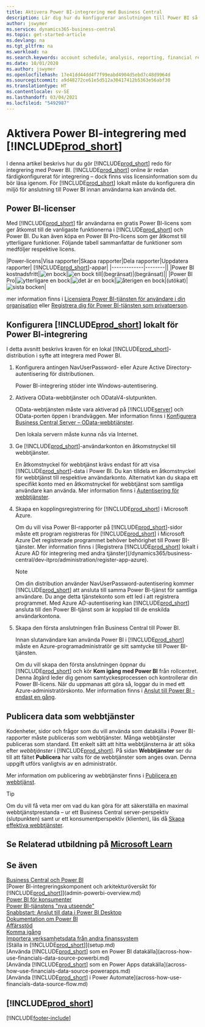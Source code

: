 ```yaml
---
title: Aktivera Power BI-integrering med Business Central
description: Lär dig hur du konfigurerar anslutningen till Power BI så att du kan få insikter, företagsinformation och KPI:er från Business Central-data med Business Central-program för Power BI.
author: jswymer
ms.service: dynamics365-business-central
ms.topic: get-started-article
ms.devlang: na
ms.tgt_pltfrm: na
ms.workload: na
ms.search.keywords: account schedule, analysis, reporting, financial report, business intelligence, KPI
ms.date: 10/01/2020
ms.author: jswymer
ms.openlocfilehash: 17e41dd44dd4f7f99eabd4904d5ebd7c48d9964d
ms.sourcegitcommit: a9d48272ce61e5d512a30417412b5363e56abf30
ms.translationtype: HT
ms.contentlocale: sv-SE
ms.lasthandoff: 03/04/2021
ms.locfileid: "5492987"
---
```

# <a name="enabling-power-bi-integration-with-prod_short"></a>Aktivera Power BI-integrering med [!INCLUDE[prod_short](includes/prod_short.md)]

I denna artikel beskrivs hur du gör [!INCLUDE[prod_short](includes/prod_short.md)] redo för integrering med Power BI. [!INCLUDE[prod_short](includes/prod_short.md)] online är redan färdigkonfigurerat för integrering – dock finns viss licensinformation som du bör läsa igenom. För [!INCLUDE[prod_short](includes/prod_short.md)] lokalt måste du konfigurera din miljö för anslutning till Power BI innan användarna kan använda det.

## <a name="power-bi-licensing"></a><a name="license"></a>Power BI-licenser

Med [!INCLUDE[prod_short](includes/prod_short.md)] får användarna en gratis Power BI-licens som ger åtkomst till de vanligaste funktionerna i [!INCLUDE[prod_short](includes/prod_short.md)] och Power BI. Du kan även köpa en Power BI Pro-licens som ger åtkomst till ytterligare funktioner. Följande tabell sammanfattar de funktioner som medföljer respektive licens.

|Power-licens|Visa rapporter|Skapa rapporter|Dela rapporter|Uppdatera rapporter| [!INCLUDE[prod_short](includes/prod_short.md)]-appar|
|-------------|--------||
|Power BI kostnadsfritt|![en bock](media/check.png)|![en bock till](media/check.png)|(begränsat)|(begränsat)||
|Power BI Pro|![ytterligare en bock](media/check.png)|![det är en bock](media/check.png)|![återigen en bock](media/check.png)|(utökat)|![sista bocken](media/check.png)|

mer information finns i [Licensiera Power BI-tjänsten för användare i din organisation](/power-bi/admin/service-admin-licensing-organization) eller [Registrera dig för Power BI-tjänsten som privatperson](/power-bi/fundamentals/service-self-service-signup-for-power-bi).

## <a name="set-up-prod_short-on-premises-for-power-bi-integration"></a><a name="setup"></a>Konfigurera [!INCLUDE[prod_short](includes/prod_short.md)] lokalt för Power BI-integrering

I detta avsnitt beskrivs kraven för en lokal [!INCLUDE[prod_short](includes/prod_short.md)]-distribution i syfte att integrera med Power BI.

1. Konfigurera antingen NavUserPassword- eller Azure Active Directory-autentisering för distributionen.

    Power BI-integrering stöder inte Windows-autentisering.  

2. Aktivera OData-webbtjänster och ODataV4-slutpunkten.

    OData-webtjänsten måste vara aktiverad på [!INCLUDE[server](includes/server.md)] och OData-porten öppen i brandväggen. Mer information finns i [Konfigurera Business Central Server – OData-webbtjänster](/dynamics365/business-central/dev-itpro/administration/configure-server-instance#ODataServices).

    Den lokala servern måste kunna nås via Internet.

3. Ge [!INCLUDE[prod_short](includes/prod_short.md)]-användarkonton en åtkomstnyckel till webbtjänster.

    En åtkomstnyckel för webbtjänst krävs endast för att visa [!INCLUDE[prod_short](includes/prod_short.md)]-data i Power BI. Du kan tilldela en åtkomstnyckel för webbtjänst till respektive användarkonto. Alternativt kan du skapa ett specifikt konto med en åtkomstnyckel för webbtjänst som samtliga användare kan använda. Mer information finns i [Autentisering för webbtjänster](/dynamics365/business-central/dev-itpro/webservices/web-services-authentication#generate-a-web-service-access-key).

4. Skapa en kopplingsregistrering för [!INCLUDE[prod_short](includes/prod_short.md)] i Microsoft Azure.

    Om du vill visa Power BI-rapporter på [!INCLUDE[prod_short](includes/prod_short.md)]-sidor måste ett program registreras för [!INCLUDE[prod_short](includes/prod_short.md)] i Microsoft Azure Det registrerade programmet behöver behörighet till Power BI-tjänster. Mer information finns i [Registrera [!INCLUDE[prod_short](includes/prod_short.md)] lokalt i Azure AD för integrering med andra tjänster](/dynamics365/business-central/dev-itpro/administration/register-app-azure).

    > [!NOTE]
    > Om din distribution använder NavUserPassword-autentisering kommer [!INCLUDE[prod_short](includes/prod_short.md)] att ansluta till samma Power BI-tjänst för samtliga användare. Du ange detta tjänstekonto som ett led i att registrera programmet. Med Azure AD-autentisering kan [!INCLUDE[prod_short](includes/prod_short.md)] ansluta till den Power BI-tjänst som är kopplad till de enskilda användarkontona.

    <!-- Windows authentication can also be used but you can't get data from BC in Power BI -->
5. Skapa den första anslutningen från Business Central till Power BI.

    Innan slutanvändare kan använda Power BI i [!INCLUDE[prod_short](includes/prod_short.md)] måste en Azure-programadministratör ge sitt samtycke till Power BI-tjänsten.

    Om du vill skapa den första anslutningen öppnar du [!INCLUDE[prod_short](includes/prod_short.md)] och kör **Kom igång med Power BI** från rollcentret. Denna åtgärd leder dig genom samtyckesprocessen och kontrollerar din Power BI-licens. När du uppmanas att göra så, loggar du in med ett Azure-administratörskonto. Mer information finns i [Anslut till Power BI - endast en gång](across-working-with-powerbi.md#connect).

## <a name="publish-data-as-web-services"></a>Publicera data som webbtjänster

Kodenheter, sidor och frågor som du vill använda som datakälla i Power BI-rapporter måste publiceras som webbtjänster. Många webbtjänster publiceras som standard. Ett enkelt sätt att hitta webbtjänsterna är att söka efter *webbtjänster* i [!INCLUDE[prod_short](includes/prod_short.md)]. På sidan **Webbtjänster** ser du till att fältet **Publicera** har valts för de webbtjänster som anges ovan. Denna uppgift utförs vanligtvis av en administratör.

Mer information om publicering av webbtjänster finns i [Publicera en webbtjänst](across-how-publish-web-service.md).

> [!TIP]
> Om du vill få veta mer om vad du kan göra för att säkerställa en maximal webbtjänstprestanda – ur ett Business Central server-perspektiv (slutpunkten) samt ur ett konsumentperspektiv (klienten), läs då [Skapa effektiva webbtjänster](/dynamics365/business-central/dev-itpro/performance/performance-developer#writing-efficient-web-services).

## <a name="see-related-training-at-microsoft-learn"></a>Se Relaterad utbildning på [Microsoft Learn](/learn/modules/Configure-powerbi-excel-dynamics-365-business-central/index)

## <a name="see-also"></a>Se även

[Business Central och Power BI](admin-powerbi.md)  
[Power BI-integreringskomponent och arkitekturöversikt för [!INCLUDE[prod_short](includes/prod_short.md)]](admin-powerbi-overview.md)  
[Power BI för konsumenter](/power-bi/consumer/end-user-consumer)  
[Power BI-tjänstens "nya utseende"](/power-bi/service-new-look)  
[Snabbstart: Anslut till data i Power BI Desktop](/power-bi/desktop-quickstart-connect-to-data)  
[Dokumentation om Power BI](/power-bi/)  
[Affärsstöd](bi.md)  
[Komma igång](product-get-started.md)  
[Importera verksamhetsdata från andra finanssystem](across-import-data-configuration-packages.md)  
[Ställa in [!INCLUDE[prod_short](includes/prod_short.md)]](setup.md)  
[Använda [!INCLUDE[prod_short](includes/prod_short.md)] som en Power BI datakälla](across-how-use-financials-data-source-powerbi.md)  
[Använda [!INCLUDE[prod_short](includes/prod_short.md)] som en Power Apps datakälla](across-how-use-financials-data-source-powerapps.md)  
[Använda [!INCLUDE[prod_short](includes/prod_short.md)] i Power Automate](across-how-use-financials-data-source-flow.md)  

## [!INCLUDE[prod_short](includes/free_trial_md.md)]  


[!INCLUDE[footer-include](includes/footer-banner.md)]